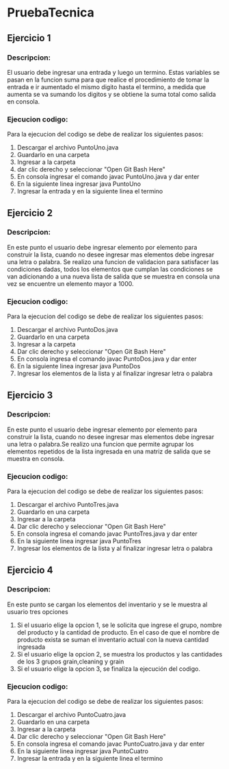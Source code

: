 # PruebaTecnica

## Ejercicio 1
### Descripcion:
El usuario debe ingresar una entrada y luego un termino. Estas variables se pasan en la funcion suma para que realice el procedimiento de 
tomar la entrada e ir aumentado el mismo digito hasta el termino, a medida que aumenta se va sumando los digitos y se obtiene la 
suma total como salida en consola.
  
### Ejecucion codigo:
Para la ejecucion del codigo se debe de realizar los siguientes pasos:
1. Descargar el archivo PuntoUno.java
2. Guardarlo en una carpeta
3. Ingresar a la carpeta
4. dar clic derecho y seleccionar "Open Git Bash Here"
5. En consola ingresar el comando javac PuntoUno.java y dar enter
6. En la siguiente linea ingresar java PuntoUno
7. Ingresar la entrada y en la siguiente linea el termino

## Ejercicio 2
### Descripcion:
En este punto el usuario debe ingresar elemento por elemento para construir la lista, cuando no desee ingresar mas elementos debe ingresar una letra o palabra. Se realizo una funcion de validacion para satisfacer las condiciones dadas, todos los elementos que cumplan las condiciones se van adicionando a una nueva lista de salida que se muestra en consola una vez se encuentre un elemento mayor a 1000.

### Ejecucion codigo:
Para la ejecucion del codigo se debe de realizar los siguientes pasos:
1. Descargar el archivo PuntoDos.java
2. Guardarlo en una carpeta
3. Ingresar a la carpeta
4. Dar clic derecho y seleccionar "Open Git Bash Here"
5. En consola ingresa el comando javac PuntoDos.java y dar enter
6. En la siguiente linea ingresar java PuntoDos
7. Ingresar los elementos de la lista y al finalizar ingresar letra o palabra

## Ejercicio 3
### Descripcion:
En este punto el usuario debe ingresar elemento por elemento para construir la lista, cuando no desee ingresar mas elementos debe ingresar una letra o palabra.Se realizo una funcion que permite agrupar los elementos repetidos de la lista ingresada en una matriz de salida que se muestra en consola.
### Ejecucion codigo:
Para la ejecucion del codigo se debe de realizar los siguientes pasos:
1. Descargar el archivo PuntoTres.java
2. Guardarlo en una carpeta
3. Ingresar a la carpeta
4. Dar clic derecho y seleccionar "Open Git Bash Here"
5. En consola ingresa el comando javac PuntoTres.java y dar enter
6. En la siguiente linea ingresar java PuntoTres
7. Ingresar los elementos de la lista y al finalizar ingresar letra o palabra

## Ejercicio 4
### Descripcion:
En este punto se cargan los elementos del inventario y se le muestra al usuario tres opciones
1. Si el usuario elige la opcion 1, se le solicita que ingrese el grupo, nombre del producto y la cantidad de producto. En el caso de que el nombre de producto exista se suman el inventario actual con la nueva cantidad ingresada
2. Si el usuario elige la opcion 2, se muestra los productos y las cantidades de los 3 grupos grain,cleaning y grain
3. Si el usuario elige la opcion 3, se finaliza la ejecución del codigo. 
### Ejecucion codigo:
Para la ejecucion del codigo se debe de realizar los siguientes pasos:
1. Descargar el archivo PuntoCuatro.java
2. Guardarlo en una carpeta
3. Ingresar a la carpeta
4. Dar clic derecho y seleccionar "Open Git Bash Here"
5. En consola ingresa el comando javac PuntoCuatro.java y dar enter
6. En la siguiente linea ingresar java PuntoCuatro
7. Ingresar la entrada y en la siguiente linea el termino
